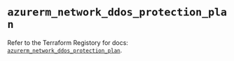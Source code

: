 # `azurerm_network_ddos_protection_plan`

Refer to the Terraform Registory for docs: [`azurerm_network_ddos_protection_plan`](https://registry.terraform.io/providers/hashicorp/azurerm/3.85.0/docs/resources/network_ddos_protection_plan).
